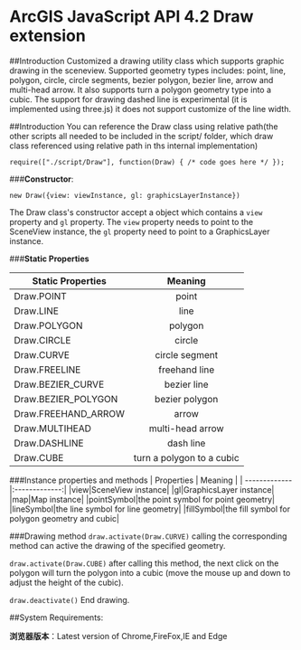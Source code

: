 # ArcGIS JavaScript API 4.2 Draw extension

##Introduction
Customized a drawing utility class which supports graphic drawing in the sceneview. Supported geometry types includes: point, line, polygon, circle, circle segments, bezier polygon, bezier line, arrow and multi-head arrow. It also supports turn a polygon geometry type into a cubic. The support for drawing dashed line is experimental (it is implemented using three.js) it does not support customize of the line width.


 
##Introduction
You can reference the Draw class using relative path(the other scripts all needed to be included in the script/ folder, which draw class referenced using relative path in ths internal implementation)

```
require(["./script/Draw"], function(Draw) { /* code goes here */ });	
```

###**Constructor**:
```
new Draw({view: viewInstance, gl: graphicsLayerInstance})
```
The Draw class's constructor accept a object which contains a `view` property and `gl` property. The `view` property needs to point to the SceneView instance, the `gl` property need to point to a GraphicsLayer instance.

###**Static Properties**

| Static Properties        | Meaning           | 
| ------------- |:-------------:| 
| Draw.POINT     | point | 
| Draw.LINE     | line| 
| Draw.POLYGON | polygon|  
|            Draw.CIRCLE| circle|
|            Draw.CURVE|circle segment|
|Draw.FREELINE|freehand line|
|Draw.BEZIER_CURVE|bezier line|
|Draw.BEZIER_POLYGON|bezier polygon|
|Draw.FREEHAND_ARROW|arrow|
|Draw.MULTIHEAD|multi-head arrow|
|Draw.DASHLINE|dash line|
|Draw.CUBE|turn a polygon to a cubic|
###Instance properties and methods
| Properties        | Meaning           | 
| ------------- |:-------------:| 
|view|SceneView instance|
|gl|GraphicsLayer instance|
|map|Map instance|
|pointSymbol|the point symbol for point geometry|
|lineSymbol|the line symbol for line geometry|
|fillSymbol|the fill symbol for polygon geometry and cubic|

###Drawing method
`draw.activate(Draw.CURVE)` calling the corresponding method can active the drawing of the specified geometry.

`draw.activate(Draw.CUBE)` after calling this method, the next click on the polygon will turn the polygon into a cubic (move the mouse up and down to adjust the height of the cubic).

`draw.deactivate()` End drawing.

##System Requirements:

**浏览器版本**：Latest version of Chrome,FireFox,IE and Edge






